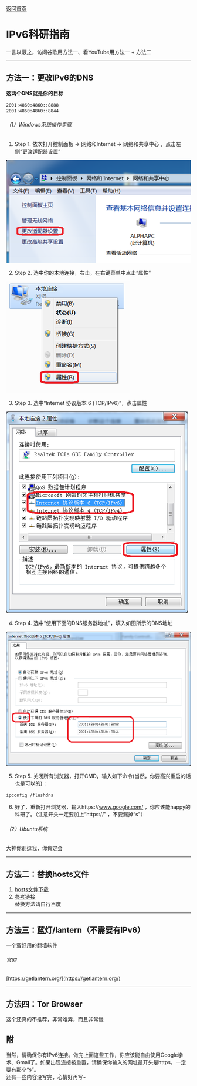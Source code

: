 [返回首页](../README.md)  

# IPv6科研指南  

一言以蔽之，访问谷歌用方法一、看YouTube用方法一 + 方法二  

------  
## 方法一：更改IPv6的DNS  

**这两个DNS就是你的目标**  
```
2001:4860:4860::8888
2001:4860:4860::8844
```  

###### （1）Windows系统操作步骤  

1. Step 1. 依次打开控制面板 -> 网络和Internet -> 网络和共享中心 ，点击左侧“更改适配器设置”  

![](IPv6_ChangeAdapter.png)  

2. Step 2. 选中你的本地连接，右击，在右键菜单中点击“属性”  

![](IPv6_LocalConnection.png)  

3. Step 3. 选中“Internet 协议版本 6 (TCP/IPv6)”，点击属性  

![](IPv6_Property.png)  

4. Step 4. 选中“使用下面的DNS服务器地址”，填入如图所示的DNS地址  

![](IPv6_DNS.png)  

5. Step 5. 关闭所有浏览器，打开CMD，输入如下命令(当然，你要高兴重启的话也是可以的)：  
```
ipconfig /flushdns
```  

6. 好了，重新打开浏览器，输入https://www.google.com/ ，你应该能happy的科研了。（注意开头一定要加上“https://” ，不要漏掉“s"）  


###### （2）Ubuntu系统  

大神你别逗我，你肯定会  



------  
## 方法二：替换hosts文件  

1. [hosts文件下载](../res/hosts)  
2. [参考链接](https://serve.netsh.org/pub/ipv6-hosts/)  
替换方法请自行百度  


------  
## 方法三：蓝灯/lantern（不需要有IPv6）  

一个蛮好用的翻墙软件  
###### 官网  
[https://getlantern.org/](https://getlantern.org/)  



------  
## 方法四：Tor Browser  

这个还真的不推荐，非常难弄，而且非常慢  



## 附  
当然，请确保你有IPv6连接。做完上面这些工作，你应该能自由使用Google学术、Gmail了。如果出现连接被重置，请确保你输入的网址最开头是https，一定要有那个“s”。  
还有一些内容没写完，心情好再写~  
